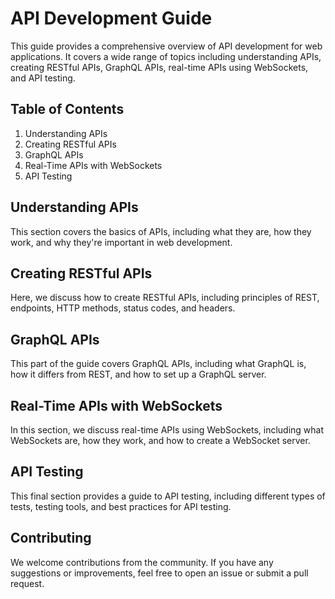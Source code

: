 # API Development Guide

This guide provides a comprehensive overview of API development for web applications. It covers a wide range of topics including understanding APIs, creating RESTful APIs, GraphQL APIs, real-time APIs using WebSockets, and API testing.

## Table of Contents

1. Understanding APIs
2. Creating RESTful APIs
3. GraphQL APIs
4. Real-Time APIs with WebSockets
5. API Testing

## Understanding APIs

This section covers the basics of APIs, including what they are, how they work, and why they're important in web development.

## Creating RESTful APIs

Here, we discuss how to create RESTful APIs, including principles of REST, endpoints, HTTP methods, status codes, and headers.

## GraphQL APIs

This part of the guide covers GraphQL APIs, including what GraphQL is, how it differs from REST, and how to set up a GraphQL server.

## Real-Time APIs with WebSockets

In this section, we discuss real-time APIs using WebSockets, including what WebSockets are, how they work, and how to create a WebSocket server.

## API Testing

This final section provides a guide to API testing, including different types of tests, testing tools, and best practices for API testing.

## Contributing

We welcome contributions from the community. If you have any suggestions or improvements, feel free to open an issue or submit a pull request.